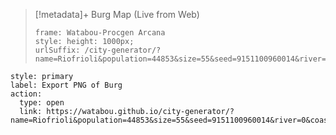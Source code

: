 > [!metadata]+ Burg Map (Live from Web)
> ```custom-frames
> frame: Watabou-Procgen Arcana
> style: height: 1000px;
> urlSuffix: /city-generator/?name=Riofrioli&population=44853&size=55&seed=9151100960014&river=0&coast=1&farms=1&citadel=1&urban_castle=1&hub=false&plaza=1&temple=1&walls=1&shantytown=1&gates=-1&sea=1.05
> ```

```meta-bind-button
style: primary
label: Export PNG of Burg
action:
  type: open
  link: https://watabou.github.io/city-generator/?name=Riofrioli&population=44853&size=55&seed=9151100960014&river=0&coast=1&farms=1&citadel=1&urban_castle=1&hub=false&plaza=1&temple=1&walls=1&shantytown=1&gates=-1&sea=1.05&export=png
```

